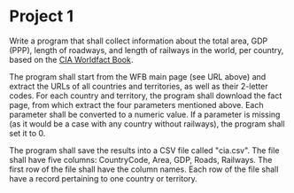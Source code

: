 # Project 1

Write a program that shall collect information about the total area, GDP (PPP), length of roadways, and length of railways in the world, per country, based on the [CIA Worldfact Book](https://www.cia.gov/Library/publications/the-world-factbook/print/textversion.html).

The program shall start from the WFB main page (see URL above) and extract the URLs of all countries and territories, as well as their 2-letter codes. For each country and territory, the program shall download the fact page, from which extract the four parameters mentioned above. Each parameter shall be converted to a numeric value. If a parameter is missing (as it would be a case with any country without railways), the program shall set it to 0.

The program shall save the results into a CSV file called "cia.csv". The file shall have five columns: CountryCode, Area, GDP, Roads, Railways. The first row of the file shall have the column names. Each row of the file shall have a record pertaining to one country or territory.